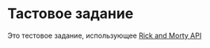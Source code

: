 # Тастовое задание

Это тестовое задание, использующее [Rick and Morty API]([https://link-url-here.org](https://rickandmortyapi.com/))
